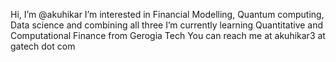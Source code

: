 Hi, I’m @akuhikar
I’m interested in Financial Modelling, Quantum computing, Data science and combining all three
I’m currently learning Quantitative and Computational Finance from Gerogia Tech
You can reach me at akuhikar3 at gatech dot com

<!---
akuhikar/akuhikar is a ✨ special ✨ repository because its `README.md` (this file) appears on your GitHub profile.
You can click the Preview link to take a look at your changes.
--->
